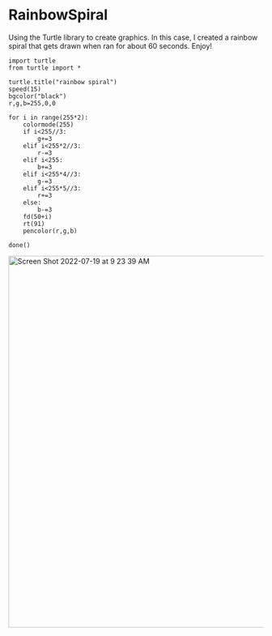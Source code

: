 # RainbowSpiral
Using the Turtle library to create graphics. In this case, I created a rainbow spiral that gets drawn when ran for about 60 seconds. Enjoy!

```
import turtle
from turtle import *

turtle.title("rainbow spiral")
speed(15)
bgcolor("black")
r,g,b=255,0,0

for i in range(255*2):
    colormode(255)
    if i<255//3:
        g+=3
    elif i<255*2//3:
        r-=3
    elif i<255:
        b+=3
    elif i<255*4//3:
        g-=3
    elif i<255*5//3:
        r+=3
    else:
        b-=3
    fd(50+i)
    rt(91)
    pencolor(r,g,b)

done()
```

<img width="734" alt="Screen Shot 2022-07-19 at 9 23 39 AM" src="https://user-images.githubusercontent.com/66803124/179761646-69654022-0229-4c70-8460-2b1084e54495.png">

